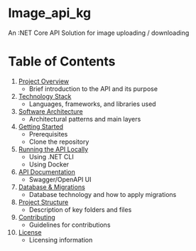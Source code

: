 # Image_api_kg
An :NET Core API Solution for image uploading / downloading

# Table of Contents

1. [Project Overview](#project-overview)
    - Brief introduction to the API and its purpose
2. [Technology Stack](#technology-stack)
    - Languages, frameworks, and libraries used
3. [Software Architecture](#software-architecture)
    - Architectural patterns and main layers
4. [Getting Started](#getting-started)
    - Prerequisites
    - Clone the repository
5. [Running the API Locally](#running-the-api-locally)
    - Using .NET CLI
    - Using Docker
6. [API Documentation](#api-documentation)
    - Swagger/OpenAPI UI
7. [Database & Migrations](#database--migrations)
    - Database technology and how to apply migrations
8. [Project Structure](#project-structure)
    - Description of key folders and files
9. [Contributing](#contributing)
    - Guidelines for contributions
10. [License](#license)
    - Licensing information
